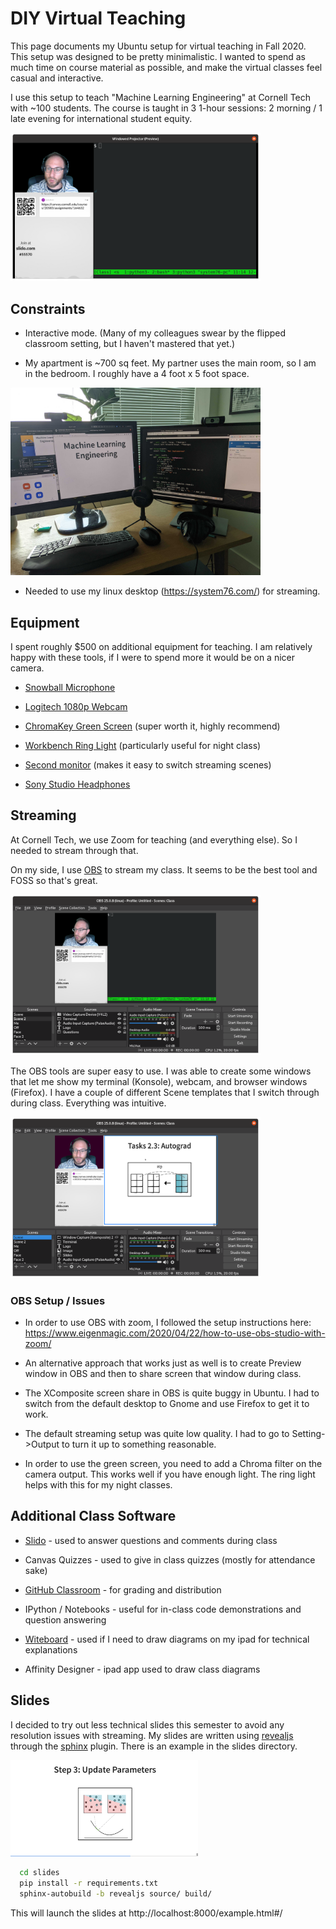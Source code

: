 # DIY Virtual Teaching

This page documents my Ubuntu setup for virtual teaching in Fall 2020. This setup was designed to be pretty minimalistic. I wanted to spend as much time on course material as possible, and make the virtual classes feel casual and interactive.  

I use this setup to teach "Machine Learning Engineering" at Cornell Tech with ~100 students. The course is taught in 3 1-hour sessions: 2 morning / 1 late evening for international student equity.

<img src="Screen.png" width=400px>


## Constraints

* Interactive mode. (Many of my colleagues swear by the flipped classroom setting, but I haven't mastered that yet.)

* My apartment is ~700 sq feet. My partner uses the main room, so I am in the bedroom. I roughly have a 4 foot x 5 foot space. 

<img src="desktop.jpg" width=400px>


* Needed to use my linux desktop (https://system76.com/) for streaming.

## Equipment

I spent roughly $500 on additional equipment for teaching. I am relatively happy with these tools, if I were to spend more it would be on a nicer camera. 

*  <a href="https://www.amazon.com/Blue-Snowball-Condenser-Microphone-Cardioid/dp/B006DIA77E/ref=sr_1_5?crid=275YURS34P97Z&dchild=1&keywords=blue+snowball+mic&qid=1602514615&sprefix=blue+sno%2Caps%2C137&sr=8-5">Snowball Microphone</a>

*  <a href="https://www.amazon.com/Logitech-C920x-Pro-HD-Webcam/dp/B085TFF7M1/ref=asc_df_B085TFF7M1/?tag=hyprod-20&linkCode=df0&hvadid=459641872450&hvpos=&hvnetw=g&hvrand=9866461222765604603&hvpone=&hvptwo=&hvqmt=&hvdev=c&hvdvcmdl=&hvlocint=&hvlocphy=9004331&hvtargid=pla-943627420681&psc=1">Logitech 1080p Webcam </a>

*  <a href="https://www.amazon.com/Neewer-Collapsible-Reversible-Chromakey-Background/dp/B00E89Q5OY/ref=sr_1_4?crid=3M4SA7NOXXFO0&dchild=1&keywords=green+screen&qid=1602514709&s=electronics&sprefix=green%2Celectronics%2C144&sr=1-4">ChromaKey Green Screen</a> (super worth it, highly recommend)

* <a href="https://www.amazon.com/Workbench-Reading-Streaming-Architect-Drafting/dp/B07P1G8CD4/ref=sr_1_20?dchild=1&keywords=usb+ring+light&qid=1602514764&sr=8-20"> Workbench Ring Light</a> (particularly useful for night class)

*  <a href="https://www.amazon.com/Dell-Screen-LED-Lit-Monitor-P2419H/dp/B07F8XZN69/ref=sr_1_6?crid=1KXV0WO6KP1FR&dchild=1&keywords=dell+monitor&qid=1602514839&sprefix=dell+%2Caps%2C150&sr=8-6">Second monitor</a> (makes it easy to switch streaming scenes)

*  <a href="https://www.amazon.com/Sony-MDR7506-Professional-Diaphragm-Headphone/dp/B000AJIF4E/ref=sr_1_2?crid=398Q1YQ4STQ8Y&dchild=1&keywords=sony+studio+monitor+headphones&qid=1602514906&sprefix=sony+studio+monit%2Caps%2C146&sr=8-2">Sony Studio Headphones</a> 


## Streaming

At Cornell Tech, we use Zoom for teaching (and everything else). So I needed to stream through that. 

On my side, I use <a href="https://obsproject.com/">OBS</a> to stream my class. It seems to be the best tool and FOSS so that's great. 

<img src="obs.png" width=400px>

The OBS tools are super easy to use. I was able to create some windows that let me show my terminal (Konsole), webcam, and browser windows (Firefox). I have a couple of different Scene templates that I switch through during class. Everything was intuitive.

<img src="scene.png" width=400px>

### OBS Setup / Issues

* In order to use OBS with zoom, I followed the setup instructions here: https://www.eigenmagic.com/2020/04/22/how-to-use-obs-studio-with-zoom/ 

* An alternative approach that works just as well is to create Preview window in OBS and then to share screen that window during class. 

* The XComposite screen share in OBS is quite buggy in Ubuntu. I had to switch from the default desktop to Gnome and use Firefox to get it to work. 

* The default streaming setup was quite low quality. I had to go to Setting->Output to turn it up to something reasonable. 

* In order to use the green screen, you need to add a Chroma filter on the camera output. This works well if you have enough light. The ring light helps with this for my night classes. 

## Additional Class Software

* <a href="https://slido.com/">Slido</a> - used to answer questions and comments during class

* Canvas Quizzes - used to give in class quizzes (mostly for attendance sake)

* <a href="https://classroom.github.com/classrooms">GitHub Classroom</a> - for grading and distribution

* IPython / Notebooks - useful for in-class code demonstrations and question answering

* <a href="https://witeboard.com">Witeboard</a> - used if I need to draw diagrams on my ipad for technical explanations

* Affinity Designer - ipad app used to draw class diagrams

## Slides

I decided to try out less technical slides this semester to avoid any resolution issues with streaming. My slides are written using <a href="https://revealjs.com/">revealjs</a> through the <a href="https://pypi.org/project/sphinx-revealjs/">sphinx</a> plugin. There is an example in the slides directory. 

<img src="slide.png" width=300px>


```bash
  cd slides
  pip install -r requirements.txt
  sphinx-autobuild -b revealjs source/ build/
```

This will launch the slides at http://localhost:8000/example.html#/
